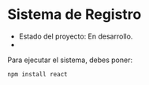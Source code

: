 <h1> Sistema de Registro</h1>

- Estado del proyecto: En desarrollo.
- 
Para ejecutar el sistema, debes poner:

```npm install react```
